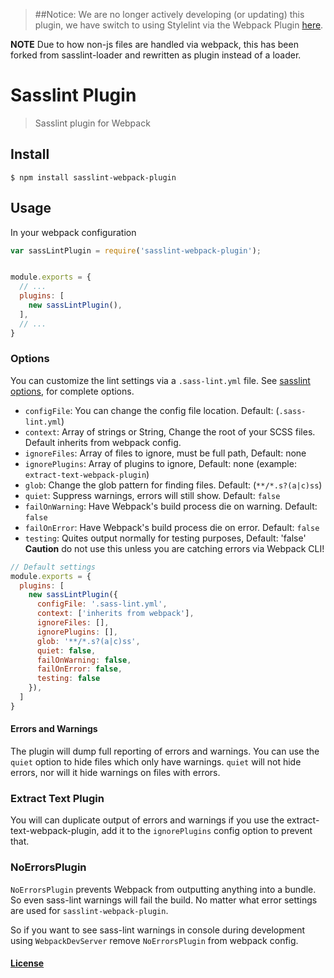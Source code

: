 > ##Notice: We are no longer actively developing (or updating) this plugin, we have switch to using Stylelint via the Webpack Plugin [here](https://github.com/vieron/stylelint-webpack-plugin).

**NOTE**
Due to how non-js files are handled via webpack, this has been forked from sasslint-loader and rewritten as plugin instead of a loader.

# Sasslint Plugin

> Sasslint plugin for Webpack

## Install

```console
$ npm install sasslint-webpack-plugin
```

## Usage

In your webpack configuration

```js
var sassLintPlugin = require('sasslint-webpack-plugin');


module.exports = {
  // ...
  plugins: [
    new sassLintPlugin(),
  ],
  // ...
}
```

### Options

You can customize the lint settings via a `.sass-lint.yml` file. See [sasslint options](https://github.com/sasstools/sass-lint/blob/develop/docs/sass-lint.yml), for complete options.

* `configFile`: You can change the config file location. Default: (`.sass-lint.yml`)
* `context`: Array of strings or String, Change the root of your SCSS files. Default inherits from webpack config.
* `ignoreFiles`: Array of files to ignore, must be full path, Default: none
* `ignorePlugins`: Array of plugins to ignore, Default: none (example: `extract-text-webpack-plugin`)
* `glob`: Change the glob pattern for finding files. Default: (`**/*.s?(a|c)ss`)
* `quiet`: Suppress warnings, errors will still show. Default: `false`
* `failOnWarning`: Have Webpack's build process die on warning. Default: `false`
* `failOnError`: Have Webpack's build process die on error. Default: `false`
* `testing`: Quites output normally for testing purposes, Default: 'false' **Caution** do not use this unless you are catching errors via Webpack CLI!

```js
// Default settings
module.exports = {
  plugins: [
    new sassLintPlugin({
      configFile: '.sass-lint.yml',
      context: ['inherits from webpack'],
      ignoreFiles: [],
      ignorePlugins: [],
      glob: '**/*.s?(a|c)ss',
      quiet: false,
      failOnWarning: false,
      failOnError: false,
      testing: false
    }),
  ]
}
```

#### Errors and Warnings

The plugin will dump full reporting of errors and warnings.
You can use the `quiet` option to hide files which only have warnings.
`quiet` will not hide errors, nor will it hide warnings on files with errors.

### Extract Text Plugin

You will can duplicate output of errors and warnings if you use the extract-text-webpack-plugin, add it to the `ignorePlugins` config option to prevent that.

### NoErrorsPlugin

`NoErrorsPlugin` prevents Webpack from outputting anything into a bundle. So even sass-lint warnings
will fail the build. No matter what error settings are used for `sasslint-webpack-plugin`.

So if you want to see sass-lint warnings in console during development using `WebpackDevServer`
remove `NoErrorsPlugin` from webpack config.

#### [License](LICENSE)
